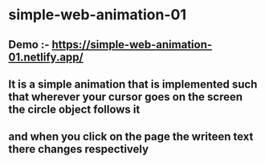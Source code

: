 # simple-web-animation-01

## Demo :- https://simple-web-animation-01.netlify.app/ 

## It is a simple animation that is implemented such that wherever your cursor goes on the screen the circle object follows it
## and when you click on the page the writeen text there changes respectively
